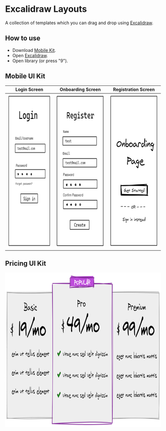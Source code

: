 # Excalidraw Layouts
A collection of templates which you can drag and drop using [Excalidraw](https://excalidraw.com/).

## How to use 

- Download [Mobile Kit](mobile-kit.excalidrawlib).
- Open [Excalidraw](https://excalidraw.com).
- Open library (or press "9").

## Mobile UI Kit

| Login Screen | Onboarding Screen | Registration Screen |
| :---: | :---: | :---: |
| <img src="images/login-screen.jpg" height="500"> | <img src="images/reg-screen.jpg" height="500"> | <img src="images/onboarding-screen.jpg" height="500"> |

## Pricing UI Kit

<img src="images/pricing-component.jpg" height="500">

